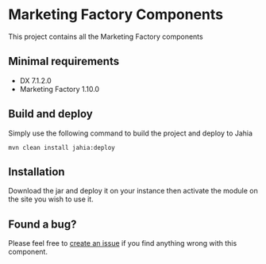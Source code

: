 # Marketing Factory Components

This project contains all the Marketing Factory components

## Minimal requirements

* DX 7.1.2.0
* Marketing Factory 1.10.0

## Build and deploy

Simply use the following command to build the project and deploy to Jahia

```
mvn clean install jahia:deploy
```

## Installation
Download the jar and deploy it on your instance then activate the module on the site you wish to use it.

## Found a bug?

Please feel free to [create an issue](https://support.jahia.com/) if you find anything wrong with this component.
